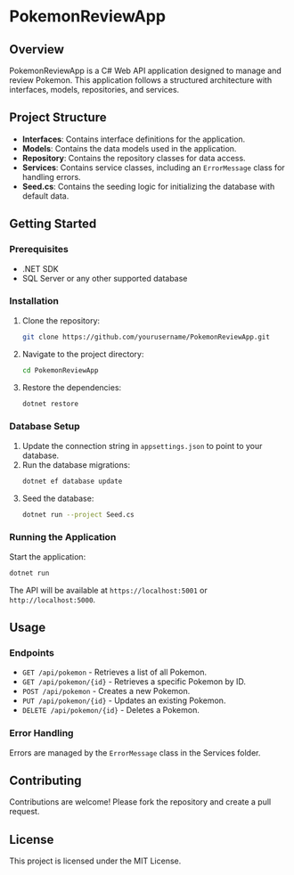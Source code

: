 # PokemonReviewApp

## Overview
PokemonReviewApp is a C# Web API application designed to manage and review Pokemon. This application follows a structured architecture with interfaces, models, repositories, and services.

## Project Structure
- **Interfaces**: Contains interface definitions for the application.
- **Models**: Contains the data models used in the application.
- **Repository**: Contains the repository classes for data access.
- **Services**: Contains service classes, including an `ErrorMessage` class for handling errors.
- **Seed.cs**: Contains the seeding logic for initializing the database with default data.

## Getting Started
### Prerequisites
- .NET SDK
- SQL Server or any other supported database

### Installation
1. Clone the repository:
    ```sh
    git clone https://github.com/yourusername/PokemonReviewApp.git
    ```
2. Navigate to the project directory:
    ```sh
    cd PokemonReviewApp
    ```
3. Restore the dependencies:
    ```sh
    dotnet restore
    ```

### Database Setup
1. Update the connection string in `appsettings.json` to point to your database.
2. Run the database migrations:
    ```sh
    dotnet ef database update
    ```
3. Seed the database:
    ```sh
    dotnet run --project Seed.cs
    ```

### Running the Application
Start the application:
```sh
dotnet run
```

The API will be available at `https://localhost:5001` or `http://localhost:5000`.

## Usage
### Endpoints
- `GET /api/pokemon` - Retrieves a list of all Pokemon.
- `GET /api/pokemon/{id}` - Retrieves a specific Pokemon by ID.
- `POST /api/pokemon` - Creates a new Pokemon.
- `PUT /api/pokemon/{id}` - Updates an existing Pokemon.
- `DELETE /api/pokemon/{id}` - Deletes a Pokemon.

### Error Handling
Errors are managed by the `ErrorMessage` class in the Services folder.

## Contributing
Contributions are welcome! Please fork the repository and create a pull request.

## License
This project is licensed under the MIT License.


